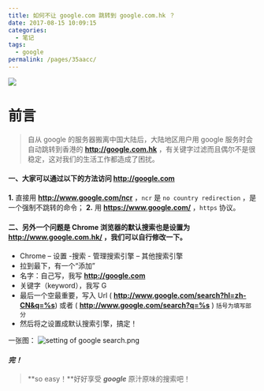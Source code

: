 ```yaml
---
title: 如何不让 google.com 跳转到 google.com.hk ？
date: 2017-08-15 10:09:15
categories: 
  - 笔记
tags: 
  - google
permalink: /pages/35aacc/
---
```


![](https://cdn.jsdelivr.net/gh/zhmbo/static@master/img/1240-20200902185656905.png)

# 前言

> 自从 google 的服务器搬离中国大陆后，大陆地区用户用 google 服务时会自动跳转到香港的 **http://google.com.hk** ，有关键字过滤而且偶尔不是很稳定，这对我们的生活工作都造成了困扰。

#### 一、大家可以通过以下的方法访问 **http://google.com**

**1.** 直接用 **http://www.google.com/ncr** ，`ncr` 是 `no country redirection` ，是一个强制不跳转的命令；
**2.** 用 **https://www.google.com/** ，`https` 协议。

#### 二、另外一个问题是 Chrome 浏览器的默认搜索也是设置为 **http://www.google.com.hk/** ，我们可以自行修改一下。

- Chrome – 设置 -搜索 - 管理搜索引擎 – 其他搜索引擎
- 拉到最下，有一个“添加”
- 名字：自己写，我写 **http://google.com**
- 关键字（keyword），我写 G
- 最后一个空最重要，写入 Url ( **http://www.google.com/search?hl=zh-CN&q=%s**) 或者 ( **http://www.google.com/search?q=%s** ) `括号为填写部分`
- 然后将之设置成默认搜索引擎，搞定！

一张图：
![setting of google search.png](https://cdn.jsdelivr.net/gh/zhmbo/static@master/img/1240-20200902185704192.png)

#### **_完！_**

> **so easy！**好好享受 **_google_** 原汁原味的搜索吧！

